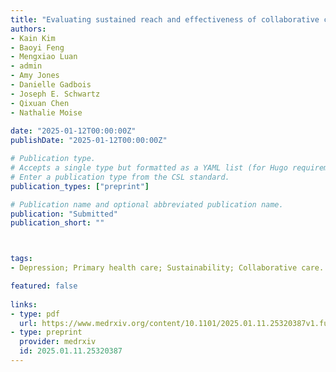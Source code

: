 ```yaml
---
title: "Evaluating sustained reach and effectiveness of collaborative care models: A Cross-sectional study of the New York State Collaborative Care Medicaid Program"
authors:
- Kain Kim
- Baoyi Feng
- Mengxiao Luan
- admin
- Amy Jones
- Danielle Gadbois
- Joseph E. Schwartz
- Qixuan Chen
- Nathalie Moise
  
date: "2025-01-12T00:00:00Z"
publishDate: "2025-01-12T00:00:00Z"

# Publication type.
# Accepts a single type but formatted as a YAML list (for Hugo requirements).
# Enter a publication type from the CSL standard.
publication_types: ["preprint"]

# Publication name and optional abbreviated publication name.
publication: "Submitted"
publication_short: ""



tags:
- Depression; Primary health care; Sustainability; Collaborative care.

featured: false
    
links:
- type: pdf
  url: https://www.medrxiv.org/content/10.1101/2025.01.11.25320387v1.full.pdf
- type: preprint
  provider: medrxiv
  id: 2025.01.11.25320387
---
```

